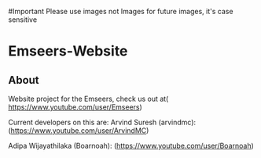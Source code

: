 #Important
Please use images not Images for future images, it's case sensitive
# Emseers-Website
## About
Website project for the Emseers, check us out at( https://www.youtube.com/user/Emseers)

Current developers on this are:
Arvind Suresh (arvindmc): (https://www.youtube.com/user/ArvindMC)

Adipa Wijayathilaka (Boarnoah): (https://www.youtube.com/user/Boarnoah)